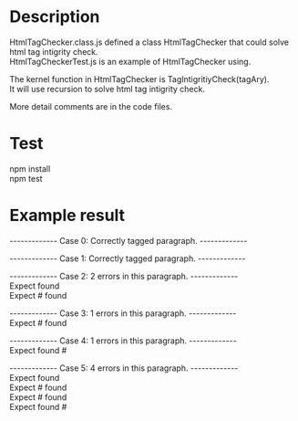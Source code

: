 # Description
HtmlTagChecker.class.js defined a class HtmlTagChecker that could solve html tag intigrity check.  
HtmlTagCheckerTest.js is an example of HtmlTagChecker using.  

The kernel function in HtmlTagChecker is TagIntigritiyCheck(tagAry).  
It will use recursion to solve html tag intigrity check.  

More detail comments are in the code files.

# Test
npm install  
npm test

# Example result
-------------  Case 0: Correctly tagged paragraph.  -------------  

-------------  Case 1: Correctly tagged paragraph.  -------------  

-------------  Case 2: 2 errors in this paragraph.  -------------  
               Expect </C> found </B>  
               Expect # found </C>  

-------------  Case 3: 1 errors in this paragraph.  -------------  
               Expect # found </C>  

-------------  Case 4: 1 errors in this paragraph.  -------------  
               Expect </B> found #  

-------------  Case 5: 4 errors in this paragraph.  -------------  
               Expect </C> found </B>  
               Expect # found </C>  
               Expect # found </C>  
               Expect </B> found #  